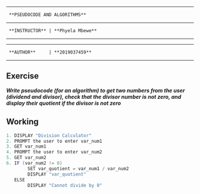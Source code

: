 --------------------------------------
     **PSEUDOCODE AND ALGORITHMS**
--------------------------------------
     **INSTRUCTOR** | **Phyela Mbewe**
--------------------------------------
--------------------------------------
     **AUTHOR**     | **2019037459**
--------------------------------------
## Exercise

***Write pseudocode (for an algorithm) to get two numbers from the user
   (dividend and divisor), check that the divisor number is not zero, and 
    display their quotient if the divisor is not zero***

## Working
```java
1. DISPLAY "Division Calculator"
2. PROMPT the user to enter var_num1
3. GET var_num1
4. PROMPT the user to enter var_num2
5. GET var_num2
6. IF (var_num2 != 0)
        SET var_quotient = var_num1 / var_num2
        DISPLAY "var_quotient"
   ELSE 
        DISPLAY "Cannot divide by 0"
```
